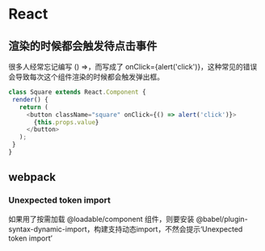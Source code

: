 # React

## 渲染的时候都会触发待点击事件
很多人经常忘记编写 () =>，而写成了 onClick={alert('click')}，这种常见的错误会导致每次这个组件渲染的时候都会触发弹出框。

```javascript
class Square extends React.Component {
 render() {
   return (
     <button className="square" onClick={() => alert('click')}>
       {this.props.value}
     </button>
   );
 }
}
```

## webpack
### Unexpected token import
如果用了按需加载 @loadable/component 组件，则要安装 @babel/plugin-syntax-dynamic-import，构建支持动态import，不然会提示‘Unexpected token import’